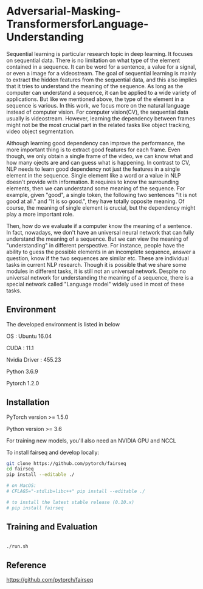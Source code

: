 # Adversarial-Masking-TransformersforLanguage-Understanding

  Sequential learning is particular research topic in deep learning. It focuses on sequential data. There is no limitation on what type of the element contained in a sequence. It can be word for a sentence, a value for a signal, or even a image for a videostream. The goal of sequential learning is mainly to extract the hidden features from the sequential data, and this also implies that it tries to understand the meaning of the sequence. As long as the computer can understand a sequence, it can be applied to a wide variety of applications. But like we mentioned above, the type of the element in a sequence is various. In this work, we focus more on the natural language instead of computer vision. For computer vision(CV), the sequential data usually is videostream. However, learning the dependency between frames might not be the most crucial part in the related tasks like object tracking, video object segmentation.

  Although learning good dependency can improve the performance, the more important thing is to extract good features for each frame. Even though, we only obtain a single frame of the video, we can know what and how many ojects are and can guess what is happening. In contrast to CV, NLP needs to learn good dependency not just the features in a single element in the sequence. Single element like a word or a value in NLP doesn't provide with information. It requires to know the surrounding elements, then we can understand some meaning of the sequence. For example, given "good", a single token, the following two sentences "It is not good at all." and "It is so good.", they have totally opposite meaning. Of course, the meaning of single element is crucial, but the dependency might play a more important role. 
  
  Then, how do we evaluate if a computer know the meaning of a sentence. In fact, nowadays, we don't have an universal neural network that can fully understand the meaning of a sequence. But we can view the meaning of "understanding" in different perspective. For instance, people have the ability to guess the possible elements in an incomplete sequence, answer a question, know if the two sequences are similar etc. These are individual tasks in current NLP research. Though it is possible that we share some modules in different tasks, it is still not an universal network. Despite no universal network for understanding the meaning of a sequence, there is a special network called "Language model" widely used in most of these tasks.

## Environment

The developed environment is listed in below 

OS : Ubuntu 16.04 

CUDA : 11.1

Nvidia Driver : 455.23

Python 3.6.9

Pytorch 1.2.0

## Installation

PyTorch version >= 1.5.0

Python version >= 3.6

For training new models, you'll also need an NVIDIA GPU and NCCL

To install fairseq and develop locally:

```sh
git clone https://github.com/pytorch/fairseq
cd fairseq
pip install --editable ./

# on MacOS:
# CFLAGS="-stdlib=libc++" pip install --editable ./

# to install the latest stable release (0.10.x)
# pip install fairseq
```

## Training and Evaluation

```sh

./run.sh

```


## Reference

https://github.com/pytorch/fairseq
